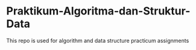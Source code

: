 # Praktikum-Algoritma-dan-Struktur-Data
This repo is used for algorithm and data structure practicum assignments
